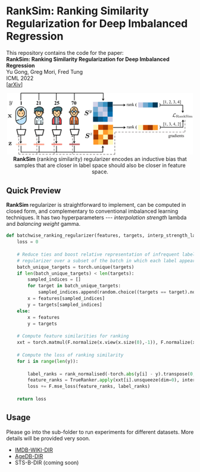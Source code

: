 # RankSim: Ranking Similarity Regularization for Deep Imbalanced Regression
This repository contains the code for the paper: <br>
__RankSim: Ranking Similarity Regularization for Deep Imbalanced Regression__ <br> 
Yu Gong, Greg Mori, Fred Tung <br>
ICML 2022 <br>
[[arXiv](https://arxiv.org/abs/2205.15236)]  <br>
<p align="center">
    <img src="figures/teaser.jpg" width="500"> <br>
<b>RankSim </b> (ranking similarity) regularizer encodes an inductive bias that samples that are closer in label space should also be closer in feature space.
</p>

## Quick Preview
<b>RankSim </b> regularizer is straightforward to implement, can be computed in closed form, and complementary to conventional imbalanced learning techniques. It has two hyperparameters --- *interpolation strength* lambda and *balancing weight* gamma.

```python
def batchwise_ranking_regularizer(features, targets, interp_strength_lambda):
    loss = 0

    # Reduce ties and boost relative representation of infrequent labels by computing the 
    # regularizer over a subset of the batch in which each label appears at most once
    batch_unique_targets = torch.unique(targets)
    if len(batch_unique_targets) < len(targets):
        sampled_indices = []
        for target in batch_unique_targets:
            sampled_indices.append(random.choice((targets == target).nonzero()[:,0]).item())
        x = features[sampled_indices]
        y = targets[sampled_indices]
    else:
        x = features
        y = targets

    # Compute feature similarities for ranking
    xxt = torch.matmul(F.normalize(x.view(x.size(0),-1)), F.normalize(x.view(x.size(0),-1)).permute(1,0))

    # Compute the loss of ranking similarity
    for i in range(len(y)):

        label_ranks = rank_normalised(-torch.abs(y[i] - y).transpose(0,1))
        feature_ranks = TrueRanker.apply(xxt[i].unsqueeze(dim=0), interp_strength_lambda) # differentiable ranking operation, defined in ranking.py
        loss += F.mse_loss(feature_ranks, label_ranks)

    return loss
```

## Usage

Please go into the sub-folder to run experiments for different datasets. More details will be provided very soon. 

- [IMDB-WIKI-DIR](./imdb-wiki-dir)
- [AgeDB-DIR](./agedb-dir)
- STS-B-DIR (coming soon)

